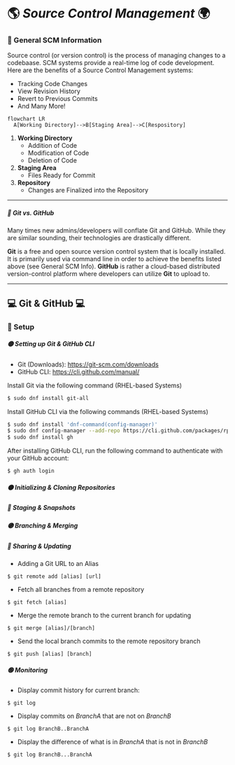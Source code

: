 # :earth_americas: _Source Control Management_ :earth_africa:

<!--General SCM-->
### :banana: General SCM Information
Source control (or version control) is the process of managing changes to a codebaase. SCM systems provide a real-time log of code development. Here are the benefits of a Source Control Management systems:
- Tracking Code Changes
- View Revision History
- Revert to Previous Commits
- And Many More!

```mermaid
flowchart LR
  A[Working Directory]-->B[Staging Area]-->C[Respository]
```

1. **Working Directory**
    - Addition of Code
    - Modification of Code
    - Deletion of Code
2. **Staging Area**
    - Files Ready for Commit
3. **Repository**
    - Changes are Finalized into the Repository

___
<!--Git vs GitHub-->
##### :orange: Git vs. GitHub
Many times new admins/developers will conflate Git and GitHub. While they are similar sounding, their technologies are drastically different.

**Git** is a free and open source version control system that is locally installed. It is primarily used via command line in order to achieve the benefits listed above (see General SCM Info). **GitHub** is rather a cloud-based distributed version-control platform where developers can utilize **Git** to upload to.

___
<!--Cheat Sheet-->
## :computer: Git & GitHub :computer:
### :notebook: Setup
##### :yellow_circle: Setting up Git & GitHub CLI
 - Git (Downloads): https://git-scm.com/downloads
 - GitHub CLI: https://cli.github.com/manual/

Install Git via the following command (RHEL-based Systems)
```bash
$ sudo dnf install git-all
```

Install GitHub CLI via the following commands (RHEL-based Systems)
```bash
$ sudo dnf install 'dnf-command(config-manager)'
$ sudo dnf config-manager --add-repo https://cli.github.com/packages/rpm/gh-cli.repo
$ sudo dnf install gh
```


After installing GitHub CLI, run the following command to authenticate with your GitHub account:
```bash
$ gh auth login
```

##### :orange_circle: Initializing & Cloning Repositories







##### :red_circle: Staging & Snapshots

##### :purple_circle: Branching & Merging

##### :large_blue_circle: Sharing & Updating
- Adding a Git URL to an Alias
```
$ git remote add [alias] [url]
```
- Fetch all branches from a remote repository
```
$ git fetch [alias]
```
- Merge the remote branch to the current branch for updating
```
$ git merge [alias]/[branch]
```
- Send the local branch commits to the remote repository branch
```
$ git push [alias] [branch]
```

##### :green_circle: Monitoring
- Display commit history for current branch:
```
$ git log
```
- Display commits on _BranchA_ that are not on _BranchB_
```
$ git log BranchB..BranchA
```
- Display the difference of what is in _BranchA_ that is not in _BranchB_
```
$ git log BranchB...BranchA
```
